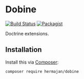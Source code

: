 # Dobine
[![Build Status](https://travis-ci.org/hermajan/dobine.svg?branch=master)](https://travis-ci.org/hermajan/dobine)
[![Packagist](https://img.shields.io/packagist/v/hermajan/dobine.svg)](https://packagist.org/packages/hermajan/dobine)

Doctrine extensions.

## Installation
Install this via [Composer](https://getcomposer.org):

`composer require hermajan/dobine`
